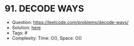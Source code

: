 # 91. DECODE WAYS

* Question: https://leetcode.com/problems/decode-ways/ 
* Solution: [here](Solution.java) 
* Tags: # 
* Complexity: Time: O(), Space: O()
